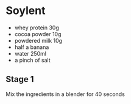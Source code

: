 # Soylent

* whey protein 30g
* cocoa powder 10g
* powdered milk 10g
* half a banana
* water 250ml
* a pinch of salt

## Stage 1

Mix the ingredients in a blender for 40 seconds

